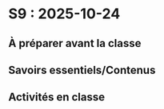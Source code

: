# S9 : <!-- varexp:begin S9 -->2025-10-24<!-- varexp:end -->

## À préparer avant la classe

## Savoirs essentiels/Contenus

## Activités en classe

